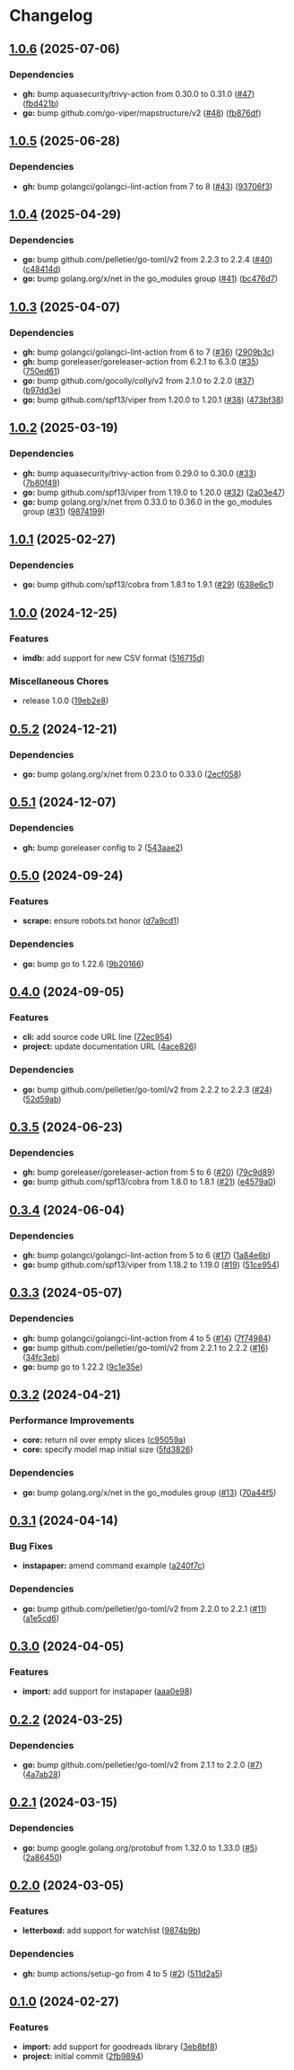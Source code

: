 # Changelog

## [1.0.6](https://github.com/ttybitnik/diego/compare/v1.0.5...v1.0.6) (2025-07-06)


### Dependencies

* **gh:** bump aquasecurity/trivy-action from 0.30.0 to 0.31.0 ([#47](https://github.com/ttybitnik/diego/issues/47)) ([fbd421b](https://github.com/ttybitnik/diego/commit/fbd421bed7597debf410f126bdc6dc1e85f38a7c))
* **go:** bump github.com/go-viper/mapstructure/v2 ([#48](https://github.com/ttybitnik/diego/issues/48)) ([fb876df](https://github.com/ttybitnik/diego/commit/fb876dfcab4dfefee540d41167e630b0e21481af))

## [1.0.5](https://github.com/ttybitnik/diego/compare/v1.0.4...v1.0.5) (2025-06-28)


### Dependencies

* **gh:** bump golangci/golangci-lint-action from 7 to 8 ([#43](https://github.com/ttybitnik/diego/issues/43)) ([93706f3](https://github.com/ttybitnik/diego/commit/93706f3b6e08c58af495bfd0a8d00925e66a0805))

## [1.0.4](https://github.com/ttybitnik/diego/compare/v1.0.3...v1.0.4) (2025-04-29)


### Dependencies

* **go:** bump github.com/pelletier/go-toml/v2 from 2.2.3 to 2.2.4 ([#40](https://github.com/ttybitnik/diego/issues/40)) ([c48414d](https://github.com/ttybitnik/diego/commit/c48414d38bbbce82810ddae7e4c56b0ffd1e4280))
* **go:** bump golang.org/x/net in the go_modules group ([#41](https://github.com/ttybitnik/diego/issues/41)) ([bc476d7](https://github.com/ttybitnik/diego/commit/bc476d750296ff180d90191002ef2d97fca0cd0f))

## [1.0.3](https://github.com/ttybitnik/diego/compare/v1.0.2...v1.0.3) (2025-04-07)


### Dependencies

* **gh:** bump golangci/golangci-lint-action from 6 to 7 ([#36](https://github.com/ttybitnik/diego/issues/36)) ([2909b3c](https://github.com/ttybitnik/diego/commit/2909b3c7f779baac5c514c99f71ff213765a44ee))
* **gh:** bump goreleaser/goreleaser-action from 6.2.1 to 6.3.0 ([#35](https://github.com/ttybitnik/diego/issues/35)) ([750ed61](https://github.com/ttybitnik/diego/commit/750ed614e9f29ef1dbe775bfa1ed5e3a1388cdc1))
* **go:** bump github.com/gocolly/colly/v2 from 2.1.0 to 2.2.0 ([#37](https://github.com/ttybitnik/diego/issues/37)) ([b97dd3e](https://github.com/ttybitnik/diego/commit/b97dd3e294ce29017fbf1fcc8921f18eb5a25900))
* **go:** bump github.com/spf13/viper from 1.20.0 to 1.20.1 ([#38](https://github.com/ttybitnik/diego/issues/38)) ([473bf38](https://github.com/ttybitnik/diego/commit/473bf380879b557784c14baed8d3b71c3b2f2d05))

## [1.0.2](https://github.com/ttybitnik/diego/compare/v1.0.1...v1.0.2) (2025-03-19)


### Dependencies

* **gh:** bump aquasecurity/trivy-action from 0.29.0 to 0.30.0 ([#33](https://github.com/ttybitnik/diego/issues/33)) ([7b80f49](https://github.com/ttybitnik/diego/commit/7b80f4910cac1afb0293b6e1ac90cc1e20f4e06a))
* **go:** bump github.com/spf13/viper from 1.19.0 to 1.20.0 ([#32](https://github.com/ttybitnik/diego/issues/32)) ([2a03e47](https://github.com/ttybitnik/diego/commit/2a03e4763d7642fa2205d7b64e7acde2800b7a14))
* **go:** bump golang.org/x/net from 0.33.0 to 0.36.0 in the go_modules group ([#31](https://github.com/ttybitnik/diego/issues/31)) ([9874199](https://github.com/ttybitnik/diego/commit/9874199bfb9bb4c26ff2c557cbec328bb05063e7))

## [1.0.1](https://github.com/ttybitnik/diego/compare/v1.0.0...v1.0.1) (2025-02-27)


### Dependencies

* **go:** bump github.com/spf13/cobra from 1.8.1 to 1.9.1 ([#29](https://github.com/ttybitnik/diego/issues/29)) ([638e6c1](https://github.com/ttybitnik/diego/commit/638e6c123e96cc82c1399c52b892932102b1d197))

## [1.0.0](https://github.com/ttybitnik/diego/compare/v0.5.2...v1.0.0) (2024-12-25)


### Features

* **imdb:** add support for new CSV format ([516715d](https://github.com/ttybitnik/diego/commit/516715d3d75c66a91f8d9fb439f91206288804b0))


### Miscellaneous Chores

* release 1.0.0 ([19eb2e8](https://github.com/ttybitnik/diego/commit/19eb2e836da1fcf6ec6b8e8e05d332a099b80396))

## [0.5.2](https://github.com/ttybitnik/diego/compare/v0.5.1...v0.5.2) (2024-12-21)


### Dependencies

* **go:** bump golang.org/x/net from 0.23.0 to 0.33.0 ([2ecf058](https://github.com/ttybitnik/diego/commit/2ecf058989a752fb0fa8d0220e1c69bd027df45a))

## [0.5.1](https://github.com/ttybitnik/diego/compare/v0.5.0...v0.5.1) (2024-12-07)


### Dependencies

* **gh:** bump goreleaser config to 2 ([543aae2](https://github.com/ttybitnik/diego/commit/543aae26c831f7da29927b44b69031083fd8429c))

## [0.5.0](https://github.com/ttybitnik/diego/compare/v0.4.0...v0.5.0) (2024-09-24)


### Features

* **scrape:** ensure robots.txt honor ([d7a9cd1](https://github.com/ttybitnik/diego/commit/d7a9cd16a1eaa2f2ebebff4174a800de210fa556))


### Dependencies

* **go:** bump go to 1.22.6 ([9b20166](https://github.com/ttybitnik/diego/commit/9b2016657587e79adabb4c38f8c916eb665ba1bf))

## [0.4.0](https://github.com/ttybitnik/diego/compare/v0.3.5...v0.4.0) (2024-09-05)


### Features

* **cli:** add source code URL line ([72ec954](https://github.com/ttybitnik/diego/commit/72ec9540ce93fa10123933a63775fb11a5f6432f))
* **project:** update documentation URL ([4ace826](https://github.com/ttybitnik/diego/commit/4ace8266fe4fef78ea119055e6ca19222ace0f86))


### Dependencies

* **go:** bump github.com/pelletier/go-toml/v2 from 2.2.2 to 2.2.3 ([#24](https://github.com/ttybitnik/diego/issues/24)) ([52d59ab](https://github.com/ttybitnik/diego/commit/52d59abcbe3e941987fbae85bd226245100b5661))

## [0.3.5](https://github.com/ttybitnik/diego/compare/v0.3.4...v0.3.5) (2024-06-23)


### Dependencies

* **gh:** bump goreleaser/goreleaser-action from 5 to 6 ([#20](https://github.com/ttybitnik/diego/issues/20)) ([79c9d89](https://github.com/ttybitnik/diego/commit/79c9d89f630de47443a2143b568c9296f30482f5))
* **go:** bump github.com/spf13/cobra from 1.8.0 to 1.8.1 ([#21](https://github.com/ttybitnik/diego/issues/21)) ([e4579a0](https://github.com/ttybitnik/diego/commit/e4579a01148f73083287d6677500e4deb92a397d))

## [0.3.4](https://github.com/ttybitnik/diego/compare/v0.3.3...v0.3.4) (2024-06-04)


### Dependencies

* **gh:** bump golangci/golangci-lint-action from 5 to 6 ([#17](https://github.com/ttybitnik/diego/issues/17)) ([1a84e6b](https://github.com/ttybitnik/diego/commit/1a84e6b23bdf893b0a3568ca379d145ae6041be7))
* **go:** bump github.com/spf13/viper from 1.18.2 to 1.19.0 ([#19](https://github.com/ttybitnik/diego/issues/19)) ([51ce954](https://github.com/ttybitnik/diego/commit/51ce954a595f9ef7e08bf69d68be68ef3089d4e1))

## [0.3.3](https://github.com/ttybitnik/diego/compare/v0.3.2...v0.3.3) (2024-05-07)


### Dependencies

* **gh:** bump golangci/golangci-lint-action from 4 to 5 ([#14](https://github.com/ttybitnik/diego/issues/14)) ([7f74984](https://github.com/ttybitnik/diego/commit/7f74984e98222d2a502db5185e91002240bbcaa4))
* **go:** bump github.com/pelletier/go-toml/v2 from 2.2.1 to 2.2.2 ([#16](https://github.com/ttybitnik/diego/issues/16)) ([34fc3eb](https://github.com/ttybitnik/diego/commit/34fc3ebde8319d7392411916b2999c35fd56aa00))
* **go:** bump go to 1.22.2 ([9c1e35e](https://github.com/ttybitnik/diego/commit/9c1e35ef687ebd2a716ae36bb10437c44503fdce))

## [0.3.2](https://github.com/ttybitnik/diego/compare/v0.3.1...v0.3.2) (2024-04-21)


### Performance Improvements

* **core:** return nil over empty slices ([c95059a](https://github.com/ttybitnik/diego/commit/c95059a49bb3475675bef4daa9d3afe59062dcd6))
* **core:** specify model map initial size ([5fd3826](https://github.com/ttybitnik/diego/commit/5fd38266641e793f22b97b2db619b335f1cd48a9))


### Dependencies

* **go:** bump golang.org/x/net in the go_modules group ([#13](https://github.com/ttybitnik/diego/issues/13)) ([70a44f5](https://github.com/ttybitnik/diego/commit/70a44f59f042a86ecacadc68703175da8665c98d))

## [0.3.1](https://github.com/ttybitnik/diego/compare/v0.3.0...v0.3.1) (2024-04-14)


### Bug Fixes

* **instapaper:** amend command example ([a240f7c](https://github.com/ttybitnik/diego/commit/a240f7cd418e4936ae2bc42cac76a8910ea6c51d))


### Dependencies

* **go:** bump github.com/pelletier/go-toml/v2 from 2.2.0 to 2.2.1 ([#11](https://github.com/ttybitnik/diego/issues/11)) ([a1e5cd6](https://github.com/ttybitnik/diego/commit/a1e5cd6dd4de6feff84f651d2c91d64da6eac64c))

## [0.3.0](https://github.com/ttybitnik/diego/compare/v0.2.2...v0.3.0) (2024-04-05)


### Features

* **import:** add support for instapaper ([aaa0e98](https://github.com/ttybitnik/diego/commit/aaa0e98a00c97f48150cd2426a72603204317ea5))

## [0.2.2](https://github.com/ttybitnik/diego/compare/v0.2.1...v0.2.2) (2024-03-25)


### Dependencies

* **go:** bump github.com/pelletier/go-toml/v2 from 2.1.1 to 2.2.0 ([#7](https://github.com/ttybitnik/diego/issues/7)) ([4a7ab28](https://github.com/ttybitnik/diego/commit/4a7ab2827a4e3c69ac8feaa4e4b3182e90ece171))

## [0.2.1](https://github.com/ttybitnik/diego/compare/v0.2.0...v0.2.1) (2024-03-15)


### Dependencies

* **go:** bump google.golang.org/protobuf from 1.32.0 to 1.33.0 ([#5](https://github.com/ttybitnik/diego/issues/5)) ([2a86450](https://github.com/ttybitnik/diego/commit/2a8645084dee60b0ef41defeaec618de4688c4ef))

## [0.2.0](https://github.com/ttybitnik/diego/compare/v0.1.0...v0.2.0) (2024-03-05)


### Features

* **letterboxd:** add support for watchlist ([9874b9b](https://github.com/ttybitnik/diego/commit/9874b9b221c08ac7ed213388ffdceffbdc89b7ca))


### Dependencies

* **gh:** bump actions/setup-go from 4 to 5 ([#2](https://github.com/ttybitnik/diego/issues/2)) ([511d2a5](https://github.com/ttybitnik/diego/commit/511d2a51a54bb1b6e2c7f479711cc01aebc9c370))

## [0.1.0](https://github.com/ttybitnik/diego/compare/v0.1.0...v0.1.0) (2024-02-27)


### Features

* **import:** add support for goodreads library ([3eb8bf8](https://github.com/ttybitnik/diego/commit/3eb8bf8c4ff034c0383a258be3eda1b966aa1e86))
* **project:** initial commit ([2fb9894](https://github.com/ttybitnik/diego/commit/2fb9894268a0d68b16c0bb2e7be5eb2a21568b3e))
